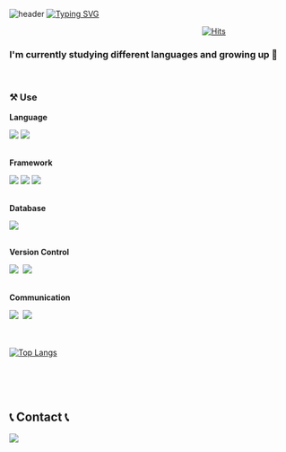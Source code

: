 <!--![header](https://capsule-render.vercel.app/api?type=cylinder&color=EAE2F3&text=%20Welcome+to+Ga-Long+Github!👋%20&animation=fadeIn&height=200&fontSize=50&fontColor=976DDF) -->

![header](https://capsule-render.vercel.app/api?type=waving&color=976DDF&height=80)
[![Typing SVG](https://readme-typing-svg.demolab.com?font=Alkatra&weight=500&size=45&pause=3&color=EAE2F3&center=false&vCenter=false&multiline=true&repeat=true&width=1000&height=100&lines=Welcome+to+Ga-Long+Github!👋)](https://git.io/typing-svg)

<div align="right">
  
<!-- 방문자 수 -->
[![Hits](https://hits.seeyoufarm.com/api/count/incr/badge.svg?url=https%3A%2F%2Fgithub.com%2FGa-Long&count_bg=%23976DDF&title_bg=%235A5A5A&icon=baidu.svg&icon_color=%23E7E7E7&title=Github&edge_flat=true)](https://hits.seeyoufarm.com)&nbsp;&nbsp;&nbsp;&nbsp;&nbsp;&nbsp;&nbsp;&nbsp;&nbsp;&nbsp;&nbsp;&nbsp;&nbsp;&nbsp;&nbsp;&nbsp;&nbsp;&nbsp;&nbsp;&nbsp;&nbsp;&nbsp;&nbsp;&nbsp;&nbsp;&nbsp;&nbsp;&nbsp;&nbsp;&nbsp;

</div>

<!-- 자기 소개 -->
<div align="left">
  <h3>I'm currently studying different languages and growing up 🌱</h3>  <br/>


<h3> ⚒️ Use </h3>
  <p><strong>Language</strong></p>
  <div>
        <img src="https://img.shields.io/badge/Java-007396?style=for-the-badge&logo=Java&logoColor=white"/> 
        <img src="https://img.shields.io/badge/Python-3776AB?style=for-the-badge&logo=Python&logoColor=white"/>
  </div>
</br>

  <p><strong>Framework</strong></p>
  <div>
        <img src="https://img.shields.io/badge/Spring-6DB33F?style=for-the-badge&logo=Spring&logoColor=white"/>
        <img src="https://img.shields.io/badge/Spring Boot-6DB33F?style=for-the-badge&logo=spring boot&logoColor=white"> 
        <img src="https://img.shields.io/badge/Django-7F52FF?style=for-the-badge&logo=Django&logoColor=white"/>
  </div>
</br>

  <p><strong>Database</strong></p>
  <div>
        <img src="https://img.shields.io/badge/mysql-4479A1?style=for-the-badge&logo=mysql&logoColor=white"> 
  </div>
</br>

  <p><strong>Version Control</strong></p>
  <div>
        <img src="https://img.shields.io/badge/git-F05033.svg?style=for-the-badge&logo=git&logoColor=white" />&nbsp
        <img src="https://img.shields.io/badge/github-181717.svg?style=for-the-badge&logo=github&logoColor=white" />&nbsp

  </div>
</br>

  <p><strong>Communication</strong></p>
  <div>
        <img src="https://img.shields.io/badge/Notion-F3F3F3.svg?style=for-the-badge&logo=notion&logoColor=black" />&nbsp
        <img src="https://img.shields.io/badge/figma-F24E1E.svg?style=for-the-badge&logo=figma&logoColor=white" />&nbsp
  </div>

</br>
</br>

[![Top Langs](https://github-readme-stats.vercel.app/api/top-langs/?username=Ga-Long&layout=compact)](https://github.com/Ga-Long/github-readme-stats) <br/><br/>

<!-- 깃허브 stats-->
<!-- ![Ga-Long's GitHub stats](https://github-readme-stats.vercel.app/api?username=Ga-Long&show_icons=true&theme=tokyonight) -->

<!-- [![Solved.ac Profile](http://mazassumnida.wtf/api/v2/generate_badge?boj=dlrkgus000)](https://solved.ac/dlrkgus000/) -->

</div>

</br>
</br>

## 📞 Contact 📞

<div>
    <a href="mailto:1000ji1@naver.com">
        <img src="https://img.shields.io/badge/Mail-03C75A?style=for-the-badge&logo=Naver&logoColor=white"> 
    </a>
</div>


<!--
**Ga-Long/Ga-Long** is a ✨ _special_ ✨ repository because its `README.md` (this file) appears on your GitHub profile.

Here are some ideas to get you started:

- 🔭 I’m currently working on ...
- 🌱 I’m currently learning ...
- 👯 I’m looking to collaborate on ...
- 🤔 I’m looking for help with ...
- 💬 Ask me about ...
- 📫 How to reach me: ...
- 😄 Pronouns: ...
- ⚡ Fun fact: ...
--> 
